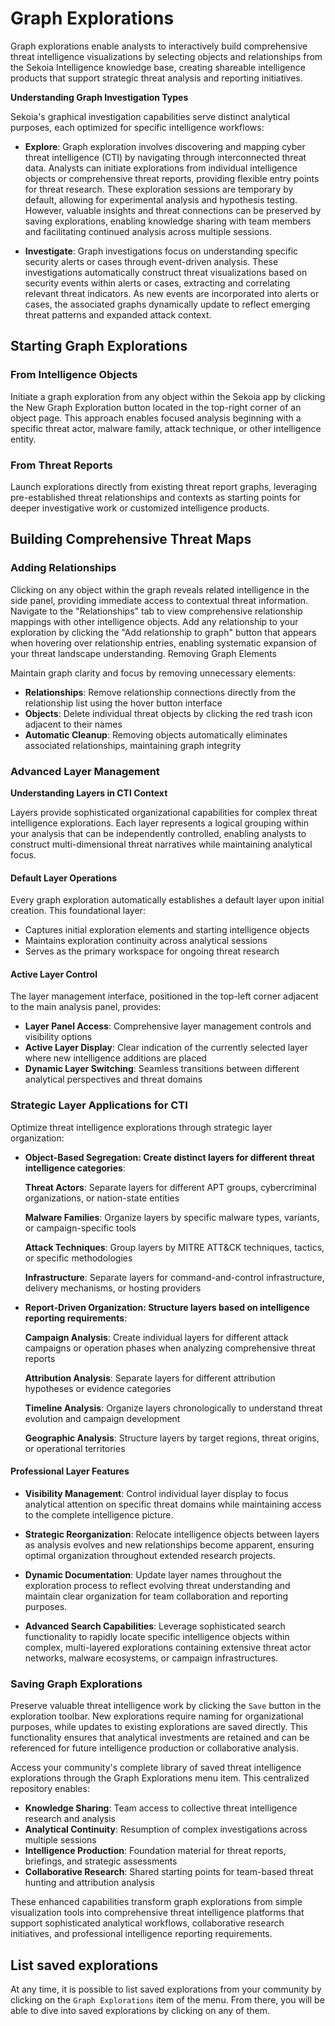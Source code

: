 # Graph Explorations

Graph explorations enable analysts to interactively build comprehensive threat intelligence visualizations by selecting objects and relationships from the Sekoia Intelligence knowledge base, creating shareable intelligence products that support strategic threat analysis and reporting initiatives.

**Understanding Graph Investigation Types**

Sekoia's graphical investigation capabilities serve distinct analytical purposes, each optimized for specific intelligence workflows:

- **Explore**: Graph exploration involves discovering and mapping cyber threat intelligence (CTI) by navigating through interconnected threat data. Analysts can initiate explorations from individual intelligence objects or comprehensive threat reports, providing flexible entry points for threat research. These exploration sessions are temporary by default, allowing for experimental analysis and hypothesis testing. However, valuable insights and threat connections can be preserved by saving explorations, enabling knowledge sharing with team members and facilitating continued analysis across multiple sessions.

- **Investigate**: Graph investigations focus on understanding specific security alerts or cases through event-driven analysis. These investigations automatically construct threat visualizations based on security events within alerts or cases, extracting and correlating relevant threat indicators. As new events are incorporated into alerts or cases, the associated graphs dynamically update to reflect emerging threat patterns and expanded attack context.


## Starting Graph Explorations
### From Intelligence Objects

Initiate a graph exploration from any object within the Sekoia app by clicking the New Graph Exploration button located in the top-right corner of an object page. This approach enables focused analysis beginning with a specific threat actor, malware family, attack technique, or other intelligence entity.

### From Threat Reports

Launch explorations directly from existing threat report graphs, leveraging pre-established threat relationships and contexts as starting points for deeper investigative work or customized intelligence products.

## Building Comprehensive Threat Maps

### Adding Relationships

Clicking on any object within the graph reveals related intelligence in the side panel, providing immediate access to contextual threat information. Navigate to the "Relationships" tab to view comprehensive relationship mappings with other intelligence objects. Add any relationship to your exploration by clicking the "Add relationship to graph" button that appears when hovering over relationship entries, enabling systematic expansion of your threat landscape understanding.
Removing Graph Elements

Maintain graph clarity and focus by removing unnecessary elements:

- **Relationships**: Remove relationship connections directly from the relationship list using the hover button interface
- **Objects**: Delete individual threat objects by clicking the red trash icon adjacent to their names
- **Automatic Cleanup**: Removing objects automatically eliminates associated relationships, maintaining graph integrity

### Advanced Layer Management

**Understanding Layers in CTI Context**

Layers provide sophisticated organizational capabilities for complex threat intelligence explorations. Each layer represents a logical grouping within your analysis that can be independently controlled, enabling analysts to construct multi-dimensional threat narratives while maintaining analytical focus.

#### Default Layer Operations

Every graph exploration automatically establishes a default layer upon initial creation. This foundational layer:

- Captures initial exploration elements and starting intelligence objects
- Maintains exploration continuity across analytical sessions
- Serves as the primary workspace for ongoing threat research

#### Active Layer Control

The layer management interface, positioned in the top-left corner adjacent to the main analysis panel, provides:

- **Layer Panel Access**: Comprehensive layer management controls and visibility options
- **Active Layer Display**: Clear indication of the currently selected layer where new intelligence additions are placed
- **Dynamic Layer Switching**: Seamless transitions between different analytical perspectives and threat domains

### Strategic Layer Applications for CTI

Optimize threat intelligence explorations through strategic layer organization:

- **Object-Based Segregation: Create distinct layers for different threat intelligence categories**:

    **Threat Actors**: Separate layers for different APT groups, cybercriminal organizations, or nation-state entities

    **Malware Families**: Organize layers by specific malware types, variants, or campaign-specific tools

    **Attack Techniques**: Group layers by MITRE ATT&CK techniques, tactics, or specific methodologies

    **Infrastructure**: Separate layers for command-and-control infrastructure, delivery mechanisms, or hosting providers

- **Report-Driven Organization: Structure layers based on intelligence reporting requirements**:

    **Campaign Analysis**: Create individual layers for different attack campaigns or operation phases when analyzing comprehensive threat reports

    **Attribution Analysis**: Separate layers for different attribution hypotheses or evidence categories

    **Timeline Analysis**: Organize layers chronologically to understand threat evolution and campaign development

    **Geographic Analysis**: Structure layers by target regions, threat origins, or operational territories

#### Professional Layer Features

- **Visibility Management**: Control individual layer display to focus analytical attention on specific threat domains while maintaining access to the complete intelligence picture.

- **Strategic Reorganization**: Relocate intelligence objects between layers as analysis evolves and new relationships become apparent, ensuring optimal organization throughout extended research projects.

- **Dynamic Documentation**: Update layer names throughout the exploration process to reflect evolving threat understanding and maintain clear organization for team collaboration and reporting purposes.

- **Advanced Search Capabilities**: Leverage sophisticated search functionality to rapidly locate specific intelligence objects within complex, multi-layered explorations containing extensive threat actor networks, malware ecosystems, or campaign infrastructures.

### Saving Graph Explorations

Preserve valuable threat intelligence work by clicking the `Save` button in the exploration toolbar. New explorations require naming for organizational purposes, while updates to existing explorations are saved directly. This functionality ensures that analytical investments are retained and can be referenced for future intelligence production or collaborative analysis.

Access your community's complete library of saved threat intelligence explorations through the Graph Explorations menu item. This centralized repository enables:

- **Knowledge Sharing**: Team access to collective threat intelligence research and analysis
- **Analytical Continuity**: Resumption of complex investigations across multiple sessions
- **Intelligence Production**: Foundation material for threat reports, briefings, and strategic assessments
- **Collaborative Research**: Shared starting points for team-based threat hunting and attribution analysis

These enhanced capabilities transform graph explorations from simple visualization tools into comprehensive threat intelligence platforms that support sophisticated analytical workflows, collaborative research initiatives, and professional intelligence reporting requirements.


## List saved explorations

At any time, it is possible to list saved explorations from your community by clicking on the `Graph Explorations` item of the menu. From there, you will be able to dive into saved explorations by clicking on any of them.
